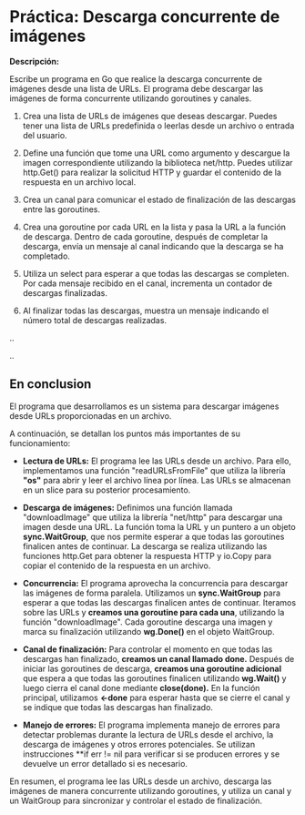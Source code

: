 # Práctica: Descarga concurrente de imágenes

**Descripción:**

Escribe un programa en Go que realice la descarga concurrente de imágenes desde una lista de URLs. El programa debe descargar las imágenes de forma concurrente utilizando goroutines y canales.

1. Crea una lista de URLs de imágenes que deseas descargar. Puedes tener una lista de URLs predefinida o leerlas desde un archivo o entrada del usuario.

2. Define una función que tome una URL como argumento y descargue la imagen correspondiente utilizando la biblioteca net/http. Puedes utilizar http.Get() para realizar la solicitud HTTP y guardar el contenido de la respuesta en un archivo local.

3. Crea un canal para comunicar el estado de finalización de las descargas entre las goroutines.

4. Crea una goroutine por cada URL en la lista y pasa la URL a la función de descarga. Dentro de cada goroutine, después de completar la descarga, envía un mensaje al canal indicando que la descarga se ha completado.

5. Utiliza un select para esperar a que todas las descargas se completen. Por cada mensaje recibido en el canal, incrementa un contador de descargas finalizadas.

6. Al finalizar todas las descargas, muestra un mensaje indicando el número total de descargas realizadas.

..

..

## En conclusion

El programa que desarrollamos es un sistema para descargar imágenes desde URLs proporcionadas en un archivo.

A continuación, se detallan los puntos más importantes de su funcionamiento:

- **Lectura de URLs:** El programa lee las URLs desde un archivo. Para ello, implementamos una función "readURLsFromFile" que utiliza la librería **"os"** para abrir y leer el archivo
línea por línea. Las URLs se almacenan en un slice para su posterior procesamiento.

- **Descarga de imágenes:** Definimos una función llamada "downloadImage" que utiliza la librería "net/http" para descargar una imagen desde una URL. La función toma la URL y un puntero
a un objeto **sync.WaitGroup**, que nos permite esperar a que todas las goroutines finalicen antes de continuar. La descarga se realiza utilizando las funciones http.Get para obtener la
respuesta HTTP y io.Copy para copiar el contenido de la respuesta en un archivo.

- **Concurrencia:** El programa aprovecha la concurrencia para descargar las imágenes de forma paralela. Utilizamos un **sync.WaitGroup** para esperar a que todas las descargas finalicen antes
de continuar. Iteramos sobre las URLs y **creamos una goroutine para cada una**, utilizando la función "downloadImage".
Cada goroutine descarga una imagen y marca su finalización utilizando **wg.Done()** en el objeto WaitGroup.

- **Canal de finalización:** Para controlar el momento en que todas las descargas han finalizado, **creamos un canal llamado done.** Después de iniciar las goroutines de descarga, **creamos una goroutine adicional** que espera a que todas las goroutines finalicen utilizando **wg.Wait()** y luego cierra el canal done mediante **close(done).**
En la función principal, utilizamos **<-done** para esperar hasta que se cierre el canal y se indique que todas las descargas han finalizado.

- **Manejo de errores:** El programa implementa manejo de errores para detectar problemas durante la lectura de URLs desde el archivo, la descarga de imágenes y otros errores potenciales.
Se utilizan instrucciones **if err != nil para verificar si se producen errores y se devuelve un error detallado si es necesario.

En resumen, el programa lee las URLs desde un archivo, descarga las imágenes de manera concurrente utilizando goroutines, y utiliza un canal y un WaitGroup para sincronizar y controlar el estado de finalización.
